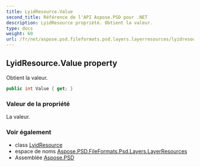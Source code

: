 ```yaml
---
title: LyidResource.Value
second_title: Référence de l'API Aspose.PSD pour .NET
description: LyidResource propriété. Obtient la valeur.
type: docs
weight: 60
url: /fr/net/aspose.psd.fileformats.psd.layers.layerresources/lyidresource/value/
---
```

## LyidResource.Value property

Obtient la valeur.

```csharp
public int Value { get; }
```

### Valeur de la propriété

La valeur.

### Voir également

* class [LyidResource](../)
* espace de noms [Aspose.PSD.FileFormats.Psd.Layers.LayerResources](../../lyidresource/)
* Assemblée [Aspose.PSD](../../../)


